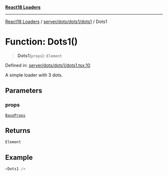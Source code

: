 [**React18 Loaders**](../../../../../README.md)

***

[React18 Loaders](../../../../../modules.md) / [server/dots/dots1/dots1](../README.md) / Dots1

# Function: Dots1()

> **Dots1**(`props`): `Element`

Defined in: [server/dots/dots1/dots1.tsx:10](https://github.com/react18-tools/turborepo-template/blob/6992f1fb268f2be86edb6d8b62449869be6275d6/lib/src/server/dots/dots1/dots1.tsx#L10)

A simple loader with 3 dots.

## Parameters

### props

[`BaseProps`](../../../../common/base/base/interfaces/BaseProps.md)

## Returns

`Element`

## Example

```ts
<Dots1 />
```
